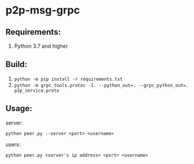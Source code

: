 # p2p-msg-grpc

## Requirements:
1. Python 3.7 and higher

## Build:
1. `python -m pip install -r requirements.txt`
2. `python -m grpc_tools.protoc -I. --python_out=. --grpc_python_out=. p2p_service.proto`

## Usage:

server:

```python peer.py --server <port> <username>```

users:

```python peer.py <server's ip address> <port> <username>```
